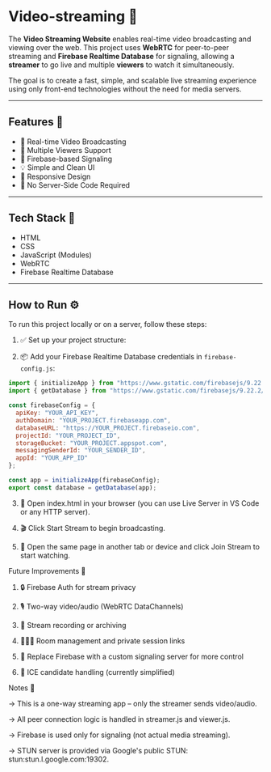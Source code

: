 # Video-streaming 🔴

The **Video Streaming Website** enables real-time video broadcasting and viewing over the web. This project uses **WebRTC** for peer-to-peer streaming and **Firebase Realtime Database** for signaling, allowing a **streamer** to go live and multiple **viewers** to watch it simultaneously.

The goal is to create a fast, simple, and scalable live streaming experience using only front-end technologies without the need for media servers.

---

## Features 🌟

- 🎥 Real-time Video Broadcasting  
- 👀 Multiple Viewers Support  
- 🔔 Firebase-based Signaling  
- 💡 Simple and Clean UI  
- 📱 Responsive Design  
- 🚫 No Server-Side Code Required  

---

## Tech Stack 🔧

- HTML  
- CSS  
- JavaScript (Modules)  
- WebRTC  
- Firebase Realtime Database  

---

## How to Run ⚙️

To run this project locally or on a server, follow these steps:

1. ✅ Set up your project structure:

2. 📦 Add your Firebase Realtime Database credentials in `firebase-config.js`:
```js
import { initializeApp } from "https://www.gstatic.com/firebasejs/9.22.2/firebase-app.js";
import { getDatabase } from "https://www.gstatic.com/firebasejs/9.22.2/firebase-database.js";

const firebaseConfig = {
  apiKey: "YOUR_API_KEY",
  authDomain: "YOUR_PROJECT.firebaseapp.com",
  databaseURL: "https://YOUR_PROJECT.firebaseio.com",
  projectId: "YOUR_PROJECT_ID",
  storageBucket: "YOUR_PROJECT.appspot.com",
  messagingSenderId: "YOUR_SENDER_ID",
  appId: "YOUR_APP_ID"
};

const app = initializeApp(firebaseConfig);
export const database = getDatabase(app);
```
3. 📡 Open index.html in your browser (you can use Live Server in VS Code or any HTTP server).

4. 🎬 Click Start Stream to begin broadcasting.

5. 👥 Open the same page in another tab or device and click Join Stream to start watching.

Future Improvements 🚀
1. 🔒 Firebase Auth for stream privacy

2. 🎙 Two-way video/audio (WebRTC DataChannels)

3. 📼 Stream recording or archiving

4. 🧑‍🤝‍🧑 Room management and private session links

5. 📡 Replace Firebase with a custom signaling server for more control

6. 🧪 ICE candidate handling (currently simplified)

Notes 📌

-> This is a one-way streaming app – only the streamer sends video/audio.

-> All peer connection logic is handled in streamer.js and viewer.js.

-> Firebase is used only for signaling (not actual media streaming).

-> STUN server is provided via Google's public STUN: stun:stun.l.google.com:19302.
